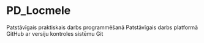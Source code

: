 # PD_Locmele
Patstāvīgais praktiskais darbs programmēšanā
Patstāvīgais darbs platformā GitHub ar versiju kontroles sistēmu Git

